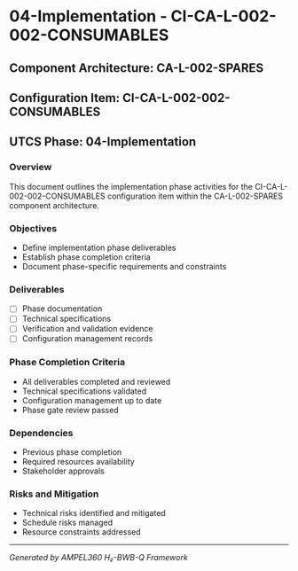 # 04-Implementation - CI-CA-L-002-002-CONSUMABLES

## Component Architecture: CA-L-002-SPARES
## Configuration Item: CI-CA-L-002-002-CONSUMABLES
## UTCS Phase: 04-Implementation

### Overview
This document outlines the implementation phase activities for the CI-CA-L-002-002-CONSUMABLES configuration item within the CA-L-002-SPARES component architecture.

### Objectives
- Define implementation phase deliverables
- Establish phase completion criteria
- Document phase-specific requirements and constraints

### Deliverables
- [ ] Phase documentation
- [ ] Technical specifications
- [ ] Verification and validation evidence
- [ ] Configuration management records

### Phase Completion Criteria
- All deliverables completed and reviewed
- Technical specifications validated
- Configuration management up to date
- Phase gate review passed

### Dependencies
- Previous phase completion
- Required resources availability
- Stakeholder approvals

### Risks and Mitigation
- Technical risks identified and mitigated
- Schedule risks managed
- Resource constraints addressed

---
*Generated by AMPEL360 H₂-BWB-Q Framework*
